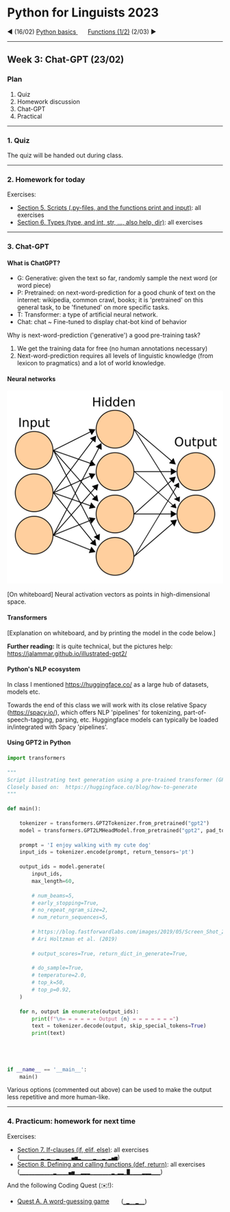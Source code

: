 
# Python for Linguists 2023

◄ (16/02) [Python basics ](../classes/02_Python_basics.md)&nbsp;&nbsp;&nbsp;&nbsp;&nbsp;&nbsp;[Functions (1/2)](../classes/04_Functions_1.md) (2/03) ►

-------

## Week 3: Chat-GPT (23/02)


### Plan
1. Quiz
2. Homework discussion
3. Chat-GPT
4. Practical


-------

### 1. Quiz

The quiz will be handed out during class.

-------

### 2. Homework for today

Exercises:
- [Section 5. Scripts (.py-files, and the functions print and input)](../exercises/05_scripts.md): all exercises
- [Section 6. Types (type, and int, str, ..., also help, dir)](../exercises/06_types.md): all exercises

-------

### 3. Chat-GPT

#### What is ChatGPT?

- G: Generative: given the text so far, randomly sample the next word (or word piece)
- P: Pretrained: on next-word-prediction for a good chunk of text on the internet: wikipedia, common crawl, books; it is 'pretrained' on this general task, to be 'finetuned' on more specific tasks.
- T: Transformer: a type of artificial neural network.
- Chat: chat ~ Fine-tuned to display chat-bot kind of behavior

Why is next-word-prediction ('generative') a good pre-training task?
1. We get the training data for free (no human annotations necessary)
2. Next-word-prediction requires all levels of linguistic knowledge (from lexicon to pragmatics) and a lot of world knowledge.

#### Neural networks

![image of a multi-layer perceptron](images/mlp.png)

[On whiteboard] Neural activation vectors as points in high-dimensional space.

#### Transformers

[Explanation on whiteboard, and by printing the model in the code below.]

**Further reading:** It is quite technical, but the pictures help:
https://jalammar.github.io/illustrated-gpt2/

#### Python's NLP ecosystem

In class I mentioned  https://huggingface.co/ as a large hub of datasets, models etc.

Towards the end of this class we will work with its close relative Spacy (https://spacy.io/), which offers NLP 'pipelines' for tokenizing, part-of-speech-tagging, parsing, etc. Huggingface models can typically be loaded in/integrated with Spacy 'pipelines'.

#### Using GPT2 in Python

```python
import transformers

"""
Script illustrating text generation using a pre-trained transformer (GPT2) from the Huggingface ecosystem.
Closely based on:  https://huggingface.co/blog/how-to-generate
"""

def main():

    tokenizer = transformers.GPT2Tokenizer.from_pretrained("gpt2")
    model = transformers.GPT2LMHeadModel.from_pretrained("gpt2", pad_token_id=tokenizer.eos_token_id)

    prompt = 'I enjoy walking with my cute dog'
    input_ids = tokenizer.encode(prompt, return_tensors='pt')

    output_ids = model.generate(
        input_ids,
        max_length=60,

        # num_beams=5,
        # early_stopping=True,
        # no_repeat_ngram_size=2,
        # num_return_sequences=5,

        # https://blog.fastforwardlabs.com/images/2019/05/Screen_Shot_2019_05_08_at_3_06_36_PM-1557342561886.png
        # Ari Holtzman et al. (2019)

        # output_scores=True, return_dict_in_generate=True,

        # do_sample=True,
        # temperature=2.0,
        # top_k=50,
        # top_p=0.92,
    )

    for n, output in enumerate(output_ids):
        print(f"\n= = = = = = Output {n} = = = = = = =")
        text = tokenizer.decode(output, skip_special_tokens=True)
        print(text)




if __name__ == '__main__':
    main()
```

Various options (commented out above) can be used to make the output less repetitive and more human-like.

-------

### 4. Practicum: homework for next time

Exercises:
- [Section 7. If-clauses (if, elif, else)](../exercises/07_if-clauses.md): all exercises&nbsp;&nbsp;&nbsp;&nbsp;&nbsp; (`▁▁▁▁▁▁▁▂▁▂▁▁▂▁▁▁▁▄▅▂▁▁▁▁▂▁▁▂▁▂▄▅`)
- [Section 8. Defining and calling functions (def, return)](../exercises/08_functions.md): all exercises&nbsp;&nbsp;&nbsp;&nbsp;&nbsp; (`▁▁▁▁▁▁▁▁▁▁▁▂▁▁▁▁▄▅▁▁▂▂▂▁▁▁▁▁▁▁▂▁▂▂▁█▁▁▁▁▂▂▂▁▁▁`)

And the following Coding Quest (✉️!):
- [Quest A. A word-guessing game](../quests/A_a_word-guessing_game.md) &nbsp;&nbsp;&nbsp;&nbsp;&nbsp; (`▁▂▁▁▂▁▁`)

